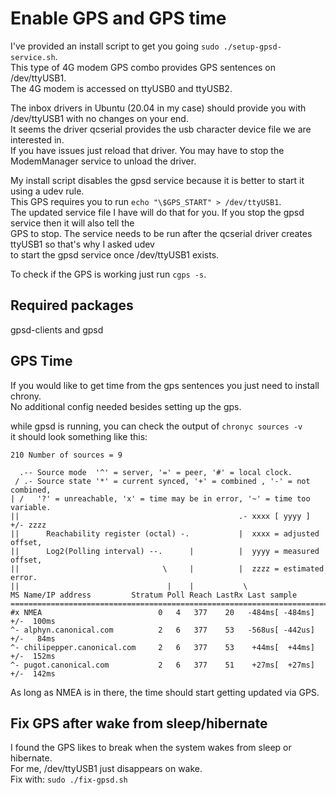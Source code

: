 # Enable GPS and GPS time
I've provided an install script to get you going `sudo ./setup-gpsd-service.sh`.  
This type of 4G modem GPS combo provides GPS sentences on /dev/ttyUSB1.  
The 4G modem is accessed on ttyUSB0 and ttyUSB2.  

The inbox drivers in Ubuntu (20.04 in my case) should provide you with /dev/ttyUSB1 with no changes on your end.  
It seems the driver qcserial provides the usb character device file we are interested in.  
If you have issues just reload that driver. You may have to stop the ModemManager service to unload the driver.  

My install script disables the gpsd service because it is better to start it using a udev rule.  
This GPS requires you to run `echo "\$GPS_START" > /dev/ttyUSB1`.  
The updated service file I have will do that for you. If you stop the gpsd service then it will also tell the  
GPS to stop.
The service needs to be run after the qcserial driver creates ttyUSB1 so that's why I asked udev  
to start the gpsd service once /dev/ttyUSB1 exists.  

To check if the GPS is working just run `cgps -s`.

## Required packages
gpsd-clients and gpsd

## GPS Time
If you would like to get time from the gps sentences you just need to install chrony.  
No additional config needed besides setting up the gps.  

while gpsd is running, you can check the output of `chronyc sources -v`  
it should look something like this:  
```
210 Number of sources = 9

  .-- Source mode  '^' = server, '=' = peer, '#' = local clock.
 / .- Source state '*' = current synced, '+' = combined , '-' = not combined,
| /   '?' = unreachable, 'x' = time may be in error, '~' = time too variable.
||                                                 .- xxxx [ yyyy ] +/- zzzz
||      Reachability register (octal) -.           |  xxxx = adjusted offset,
||      Log2(Polling interval) --.      |          |  yyyy = measured offset,
||                                \     |          |  zzzz = estimated error.
||                                 |    |           \
MS Name/IP address         Stratum Poll Reach LastRx Last sample
===============================================================================
#x NMEA                          0   4   377    20   -484ms[ -484ms] +/-  100ms
^- alphyn.canonical.com          2   6   377    53   -568us[ -442us] +/-   84ms
^- chilipepper.canonical.com     2   6   377    53    +44ms[  +44ms] +/-  152ms
^- pugot.canonical.com           2   6   377    51    +27ms[  +27ms] +/-  142ms
```
As long as NMEA is in there, the time should start getting updated via GPS.

## Fix GPS after wake from sleep/hibernate
I found the GPS likes to break when the system wakes from sleep or hibernate.  
For me, /dev/ttyUSB1 just disappears on wake.  
Fix with: `sudo ./fix-gpsd.sh`
